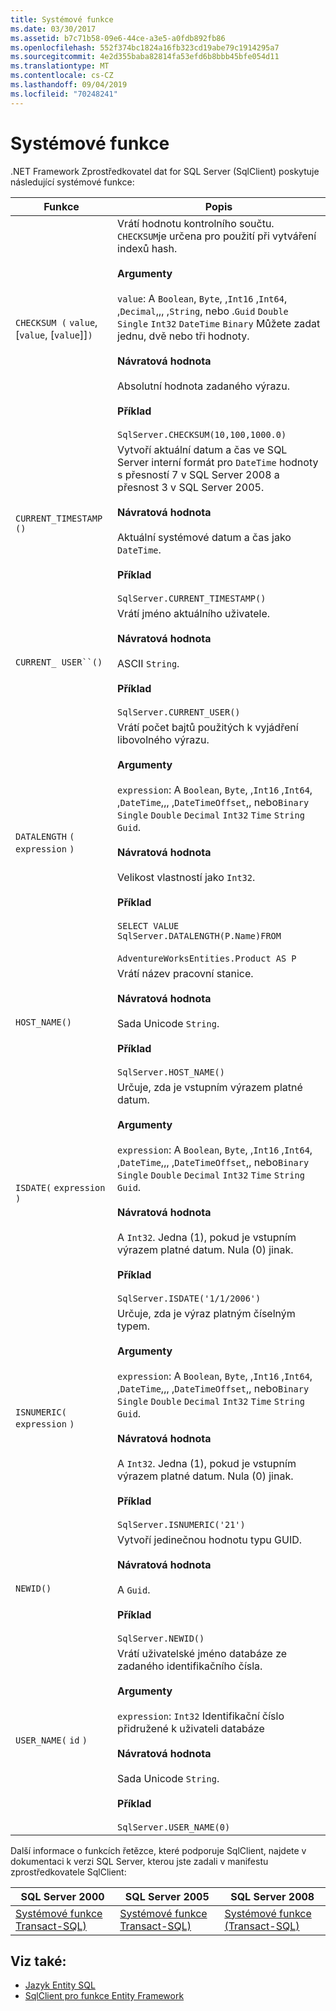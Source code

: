 ```yaml
---
title: Systémové funkce
ms.date: 03/30/2017
ms.assetid: b7c71b58-09e6-44ce-a3e5-a0fdb892fb86
ms.openlocfilehash: 552f374bc1824a16fb323cd19abe79c1914295a7
ms.sourcegitcommit: 4e2d355baba82814fa53efd6b8bbb45bfe054d11
ms.translationtype: MT
ms.contentlocale: cs-CZ
ms.lasthandoff: 09/04/2019
ms.locfileid: "70248241"
---
```

# <a name="system-functions"></a>Systémové funkce
.NET Framework Zprostředkovatel dat for SQL Server (SqlClient) poskytuje následující systémové funkce:  
  
|Funkce|Popis|  
|--------------|-----------------|  
|`CHECKSUM (` `value`, [`value`, [`value`]]`)`|Vrátí hodnotu kontrolního součtu. `CHECKSUM`je určena pro použití při vytváření indexů hash.<br /><br /> **Argumenty**<br /><br /> `value`: A `Boolean`, `Byte`, ,`Int16` ,`Int64`, ,`Decimal`,,, ,`String`, nebo .`Guid` `Double` `Single` `Int32` `DateTime` `Binary` Můžete zadat jednu, dvě nebo tři hodnoty.<br /><br /> **Návratová hodnota**<br /><br /> Absolutní hodnota zadaného výrazu.<br /><br /> **Příklad**<br /><br /> `SqlServer.CHECKSUM(10,100,1000.0)`|  
|`CURRENT_TIMESTAMP ()`|Vytvoří aktuální datum a čas ve SQL Server interní formát pro `DateTime` hodnoty s přesností 7 v SQL Server 2008 a přesnost 3 v SQL Server 2005.<br /><br /> **Návratová hodnota**<br /><br /> Aktuální systémové datum a čas jako `DateTime`.<br /><br /> **Příklad**<br /><br /> `SqlServer.CURRENT_TIMESTAMP()`|  
|`CURRENT_ USER``()`|Vrátí jméno aktuálního uživatele.<br /><br /> **Návratová hodnota**<br /><br /> ASCII `String`.<br /><br /> **Příklad**<br /><br /> `SqlServer.CURRENT_USER()`|  
|`DATALENGTH` `(` `expression` `)`|Vrátí počet bajtů použitých k vyjádření libovolného výrazu.<br /><br /> **Argumenty**<br /><br /> `expression`: A `Boolean`, `Byte`, ,`Int16` ,`Int64`, ,`DateTime`,,, ,`DateTimeOffset`,, nebo`Binary` `Single` `Double` `Decimal` `Int32` `Time` `String` `Guid`.<br /><br /> **Návratová hodnota**<br /><br /> Velikost vlastností jako `Int32`.<br /><br /> **Příklad**<br /><br /> `SELECT VALUE SqlServer.DATALENGTH(P.Name)FROM`<br /><br /> `AdventureWorksEntities.Product AS P`|  
|`HOST_NAME()`|Vrátí název pracovní stanice.<br /><br /> **Návratová hodnota**<br /><br /> Sada Unicode `String`.<br /><br /> **Příklad**<br /><br /> `SqlServer.HOST_NAME()`|  
|`ISDATE(` `expression` `)`|Určuje, zda je vstupním výrazem platné datum.<br /><br /> **Argumenty**<br /><br /> `expression`: A `Boolean`, `Byte`, ,`Int16` ,`Int64`, ,`DateTime`,,, ,`DateTimeOffset`,, nebo`Binary` `Single` `Double` `Decimal` `Int32` `Time` `String` `Guid`.<br /><br /> **Návratová hodnota**<br /><br /> A `Int32`. Jedna (1), pokud je vstupním výrazem platné datum. Nula (0) jinak.<br /><br /> **Příklad**<br /><br /> `SqlServer.ISDATE('1/1/2006')`|  
|`ISNUMERIC(` `expression` `)`|Určuje, zda je výraz platným číselným typem.<br /><br /> **Argumenty**<br /><br /> `expression`: A `Boolean`, `Byte`, ,`Int16` ,`Int64`, ,`DateTime`,,, ,`DateTimeOffset`,, nebo`Binary` `Single` `Double` `Decimal` `Int32` `Time` `String` `Guid`.<br /><br /> **Návratová hodnota**<br /><br /> A `Int32`. Jedna (1), pokud je vstupním výrazem platné datum. Nula (0) jinak.<br /><br /> **Příklad**<br /><br /> `SqlServer.ISNUMERIC('21')`|  
|`NEWID()`|Vytvoří jedinečnou hodnotu typu GUID.<br /><br /> **Návratová hodnota**<br /><br /> A `Guid`.<br /><br /> **Příklad**<br /><br /> `SqlServer.NEWID()`|  
|`USER_NAME(` `id` `)`|Vrátí uživatelské jméno databáze ze zadaného identifikačního čísla.<br /><br /> **Argumenty**<br /><br /> `expression`: `Int32` Identifikační číslo přidružené k uživateli databáze<br /><br /> **Návratová hodnota**<br /><br /> Sada Unicode `String`.<br /><br /> **Příklad**<br /><br /> `SqlServer.USER_NAME(0)`|  
  
 Další informace o funkcích řetězce, které podporuje SqlClient, najdete v dokumentaci k verzi SQL Server, kterou jste zadali v manifestu zprostředkovatele SqlClient:  
  
|SQL Server 2000|SQL Server 2005|SQL Server 2008|  
|---------------------|---------------------|---------------------|  
|[Systémové funkce Transact-SQL)](https://go.microsoft.com/fwlink/?LinkId=115918)|[Systémové funkce Transact-SQL)](https://go.microsoft.com/fwlink/?LinkId=115917)|[Systémové funkce (Transact-SQL)](https://go.microsoft.com/fwlink/?LinkId=115919)|  
  
## <a name="see-also"></a>Viz také:

- [Jazyk Entity SQL](./language-reference/entity-sql-language.md)
- [SqlClient pro funkce Entity Framework](sqlclient-for-ef-functions.md)
